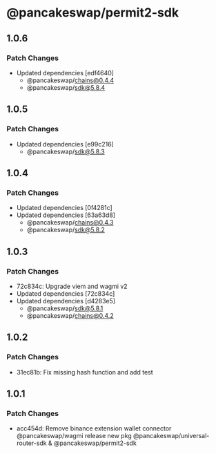 # @pancakeswap/permit2-sdk

## 1.0.6

### Patch Changes

- Updated dependencies [edf4640]
  - @pancakeswap/chains@0.4.4
  - @pancakeswap/sdk@5.8.4

## 1.0.5

### Patch Changes

- Updated dependencies [e99c216]
  - @pancakeswap/sdk@5.8.3

## 1.0.4

### Patch Changes

- Updated dependencies [0f4281c]
- Updated dependencies [63a63d8]
  - @pancakeswap/chains@0.4.3
  - @pancakeswap/sdk@5.8.2

## 1.0.3

### Patch Changes

- 72c834c: Upgrade viem and wagmi v2
- Updated dependencies [72c834c]
- Updated dependencies [d4283e5]
  - @pancakeswap/sdk@5.8.1
  - @pancakeswap/chains@0.4.2

## 1.0.2

### Patch Changes

- 31ec81b: Fix missing hash function and add test

## 1.0.1

### Patch Changes

- acc454d: Remove binance extension wallet connector @pancakeswap/wagmi
  release new pkg @pancakeswap/universal-router-sdk & @pancakeswap/permit2-sdk
